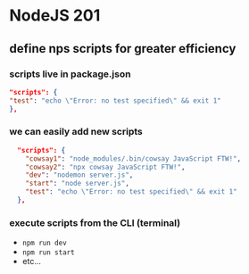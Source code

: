 # NodeJS 201
## define nps scripts for greater efficiency

### scripts live in package.json
```json
"scripts": {
"test": "echo \"Error: no test specified\" && exit 1"
},
```
### we can easily add new scripts
```json
  "scripts": {
    "cowsay1": "node_modules/.bin/cowsay JavaScript FTW!",
    "cowsay2": "npx cowsay JavaScript FTW!",
    "dev": "nodemon server.js",
    "start": "node server.js",
    "test": "echo \"Error: no test specified\" && exit 1"
  },
```
### execute scripts from the CLI (terminal)
- `npm run dev`
- `npm run start`
- etc...

<!-- When you're developing, you want it to run with nodemon, but once it's deployed and in the cloud, you want it to be on node -->